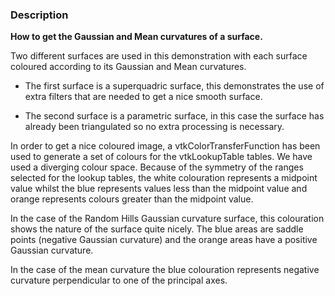 ### Description

**How to get the Gaussian and Mean curvatures of a surface.**

Two different surfaces are used in this demonstration with each surface coloured according to its Gaussian and Mean curvatures.

- The first surface is a superquadric surface, this demonstrates the use of extra filters that are needed to get a nice smooth surface.

- The second surface is a parametric surface, in this case the surface has already been triangulated so no extra processing is necessary.

In order to get a nice coloured image, a vtkColorTransferFunction has been used to generate a set of colours for the vtkLookupTable tables. We have used a diverging colour space.
Because of the symmetry of the ranges selected for the lookup tables, the white colouration represents a midpoint value whilst the blue represents values less than the midpoint value and orange represents colours greater than the midpoint value.
  
In the case of the Random Hills Gaussian curvature surface, this colouration shows the nature of the surface quite nicely. The blue areas are saddle points (negative Gaussian curvature) and the orange areas have a positive Gaussian curvature.

In the case of the mean curvature the blue colouration represents negative curvature perpendicular to one of the principal axes.
